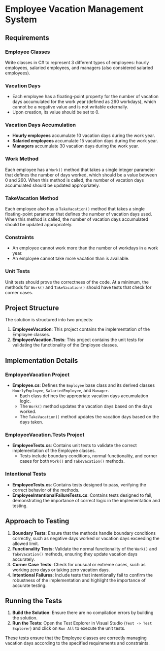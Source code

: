 # Employee Vacation Management System

## Requirements

### Employee Classes
Write classes in C# to represent 3 different types of employees: hourly employees, salaried employees, and managers (also considered salaried employees).

### Vacation Days
- Each employee has a floating-point property for the number of vacation days accumulated for the work year (defined as 260 workdays), which cannot be a negative value and is not writable externally.
- Upon creation, its value should be set to 0.

### Vacation Days Accumulation
- **Hourly employees** accumulate 10 vacation days during the work year.
- **Salaried employees** accumulate 15 vacation days during the work year.
- **Managers** accumulate 30 vacation days during the work year.

### Work Method
Each employee has a `Work()` method that takes a single integer parameter that defines the number of days worked, which should be a value between 0 and 260. When this method is called, the number of vacation days accumulated should be updated appropriately.

### TakeVacation Method
Each employee also has a `TakeVacation()` method that takes a single floating-point parameter that defines the number of vacation days used. When this method is called, the number of vacation days accumulated should be updated appropriately.

### Constraints
- An employee cannot work more than the number of workdays in a work year.
- An employee cannot take more vacation than is available.

### Unit Tests
Unit tests should prove the correctness of the code. At a minimum, the methods for `Work()` and `TakeVacation()` should have tests that check for corner cases.

## Project Structure

The solution is structured into two projects:
1. **EmployeeVacation**: This project contains the implementation of the Employee classes.
2. **EmployeeVacation.Tests**: This project contains the unit tests for validating the functionality of the Employee classes.

## Implementation Details

### EmployeeVacation Project

- **Employee.cs**: Defines the `Employee` base class and its derived classes `HourlyEmployee`, `SalariedEmployee`, and `Manager`.
  - Each class defines the appropriate vacation days accumulation logic.
  - The `Work()` method updates the vacation days based on the days worked.
  - The `TakeVacation()` method updates the vacation days based on the days taken.

### EmployeeVacation.Tests Project

- **EmployeeTests.cs**: Contains unit tests to validate the correct implementation of the Employee classes.
  - Tests include boundary conditions, normal functionality, and corner cases for both `Work()` and `TakeVacation()` methods.
  
### Intentional Tests
- **EmployeeTests.cs**: Contains tests designed to pass, verifying the correct behavior of the methods.
- **EmployeeIntentionalFailureTests.cs**: Contains tests designed to fail, demonstrating the importance of correct logic in the implementation and testing.

## Approach to Testing

1. **Boundary Tests**: Ensure that the methods handle boundary conditions correctly, such as negative days worked or vacation days exceeding the allowed limit.
2. **Functionality Tests**: Validate the normal functionality of the `Work()` and `TakeVacation()` methods, ensuring they update vacation days accurately.
3. **Corner Case Tests**: Check for unusual or extreme cases, such as working zero days or taking zero vacation days.
4. **Intentional Failures**: Include tests that intentionally fail to confirm the robustness of the implementation and highlight the importance of accurate testing.

## Running the Tests

1. **Build the Solution**: Ensure there are no compilation errors by building the solution.
2. **Run the Tests**: Open the Test Explorer in Visual Studio (`Test -> Test Explorer`) and click on `Run All` to execute the unit tests.

These tests ensure that the Employee classes are correctly managing vacation days according to the specified requirements and constraints.
